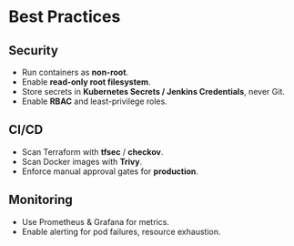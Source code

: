 # Best Practices

## Security
- Run containers as **non-root**.
- Enable **read-only root filesystem**.
- Store secrets in **Kubernetes Secrets / Jenkins Credentials**, never Git.
- Enable **RBAC** and least-privilege roles.

## CI/CD
- Scan Terraform with **tfsec** / **checkov**.
- Scan Docker images with **Trivy**.
- Enforce manual approval gates for **production**.

## Monitoring
- Use Prometheus & Grafana for metrics.
- Enable alerting for pod failures, resource exhaustion.